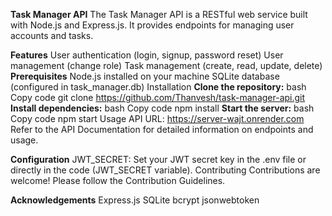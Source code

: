 **Task Manager API**
The Task Manager API is a RESTful web service built with Node.js and Express.js. It provides endpoints for managing user accounts and tasks.

**Features**
  User authentication (login, signup, password reset)
  User management (change role)
  Task management (create, read, update, delete)
**Prerequisites**
  Node.js installed on your machine
  SQLite database (configured in task_manager.db)
  Installation
**Clone the repository:**
  bash
  Copy code
  git clone https://github.com/Thanvesh/task-manager-api.git
**Install dependencies:**
  bash
  Copy code
  npm install
**Start the server:**
  bash
  Copy code
  npm start
  Usage
  API URL: https://server-wajt.onrender.com
  Refer to the API Documentation for detailed information on endpoints and usage.

**Configuration**
  JWT_SECRET: Set your JWT secret key in the .env file or directly in the code (JWT_SECRET variable).
  Contributing
  Contributions are welcome! Please follow the Contribution Guidelines.


**Acknowledgements**
  Express.js
  SQLite
  bcrypt
  jsonwebtoken

